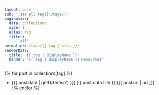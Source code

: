 ```yaml
---
layout: base
sub: '[see all tags](/tags/)'
pagination:
  data: collections
  size: 1
  alias: tag
  filter:
    - 'all'
permalink: /tags/{{ tag | slug }}/
renderData:
  title: '{{ tag | displayName }}'
  banner: "{{ tag | displayName }} Resources"
---
```


{% for post in collections[tag] %}
- [{{ post.date | getDate('iso') }}] [{{ post.data.title }}]({{ post.url | url }})
{% endfor %}
